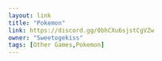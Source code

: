 ```yaml
---
layout: link
title: "Pokemon"
link: https://discord.gg/0bhCXu6sjstCgVZw
owner: "Sweetogekiss"
tags: [Other Games,Pokemon]
---
```

